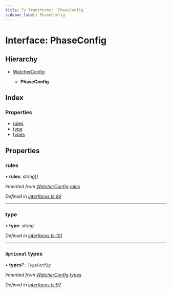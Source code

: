 ```yaml
---
title: Ts Transforms: `PhaseConfig`
sidebar_label: PhaseConfig
---
```


# Interface: PhaseConfig

## Hierarchy

* [WatcherConfig](watcherconfig.md)

  * **PhaseConfig**

## Index

### Properties

* [rules](phaseconfig.md#rules)
* [type](phaseconfig.md#type)
* [types](phaseconfig.md#optional-types)

## Properties

###  rules

• **rules**: *string[]*

*Inherited from [WatcherConfig](watcherconfig.md).[rules](watcherconfig.md#rules)*

*Defined in [interfaces.ts:96](https://github.com/terascope/teraslice/blob/fd211a8bb/packages/ts-transforms/src/interfaces.ts#L96)*

___

###  type

• **type**: *string*

*Defined in [interfaces.ts:101](https://github.com/terascope/teraslice/blob/fd211a8bb/packages/ts-transforms/src/interfaces.ts#L101)*

___

### `Optional` types

• **types**? : *`TypeConfig`*

*Inherited from [WatcherConfig](watcherconfig.md).[types](watcherconfig.md#optional-types)*

*Defined in [interfaces.ts:97](https://github.com/terascope/teraslice/blob/fd211a8bb/packages/ts-transforms/src/interfaces.ts#L97)*
